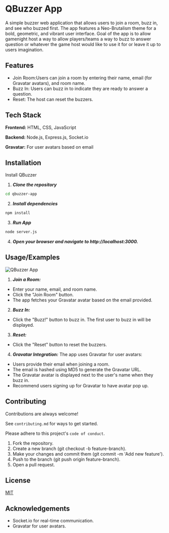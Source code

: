 
# QBuzzer App

A simple buzzer web application that allows users to join a room, buzz in, and see who buzzed first. The app features a Neo-Brutalism theme for a bold, geometric, and vibrant user interface. Goal of the app is to allow gamenight host a way to allow players/teams a way to buzz to answer question or whatever the game host would like to use it for or leave it up to users imagination.


## Features

- Join Room:Users can join a room by entering their name, email (for Gravatar avatars), and room name.
- Buzz In: Users can buzz in to indicate they are ready to answer a question.
- Reset: The host can reset the buzzers.



## Tech Stack

**Frontend:** HTML, CSS, JavaScript

**Backend:** Node.js, Express.js, Socket.io

**Gravatar:** For user avatars based on email


## Installation

Install QBuzzer

1. ***Clone the repository*** 

```bash
cd qbuzzer-app
```

2. ***Install dependencies***

```bash
npm install

```

3. ***Run App***

```bash
node server.js

```

4. ***Open your browser and navigate to http://localhost:3000.***
## Usage/Examples


![QBuzzer App](https://github.com/JVelezFD/QBuzzer/assets/101678295/9f7e15ac-f44a-433d-a980-72c9db8fc7e9)

1. ***Join a Room:***
- Enter your name, email, and room name.
- Click the "Join Room" button.
- The app fetches your Gravatar avatar based on the email provided.

2. ***Buzz In:*** 
 - Click the "Buzz!" button to buzz in. The first user to buzz in will be displayed.

3. ***Reset:***
 - Click the "Reset" button to reset the buzzers.

4. ***Gravatar Integration:***
The app uses Gravatar for user avatars:
- Users provide their email when joining a room.
- The email is hashed using MD5 to generate the Gravatar URL.
- The Gravatar avatar is displayed next to the user's name when they buzz in.
- Recommend users signing up for Gravatar to have avatar pop up.
## Contributing

Contributions are always welcome!

See `contributing.md` for ways to get started.

Please adhere to this project's `code of conduct`.

1. Fork the repository.
2. Create a new branch (git checkout -b feature-branch).
3. Make your changes and commit them (git commit -m 'Add new feature').
4. Push to the branch (git push origin feature-branch).
5. Open a pull request.


## License

[MIT](https://choosealicense.com/licenses/mit/)


## Acknowledgements

- Socket.io for real-time communication.
- Gravatar for user avatars.


